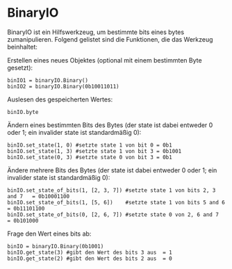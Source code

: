 # BinaryIO

BinaryIO ist ein Hilfswerkzeug, um bestimmte bits eines bytes zumanipulieren.
Folgend gelistet sind die Funktionen, die das Werkzeug beinhaltet:

Erstellen eines neues Objektes (optional mit einem bestimmten Byte gesetzt):

    binIO1 = binaryIO.Binary()
    binIO2 = binaryIO.Binary(0b10011011)
    
Auslesen des gespeicherten Wertes:

    binIO.byte

Ändern eines bestimmten Bits des Bytes (der state ist dabei entweder 0 oder 1; ein invalider state ist standardmäßig 0):

    binIO.set_state(1, 0) #setzte state 1 von bit 0 = 0b1
    binIO.set_state(1, 3) #setzte state 1 von bit 3 = 0b1001
    binIO.set_state(0, 3) #setzte state 0 von bit 3 = 0b1
    
    
Ändere mehrere Bits des Bytes (der state ist dabei entweder 0 oder 1; ein invalider state ist standardmäßig 0):


    binIO.set_state_of_bits(1, [2, 3, 7]) #setzte state 1 von bits 2, 3 and 7   = 0b10001100
    binIO.set_state_of_bits(1, [5, 6])    #setzte state 1 von bits 5 and 6      = 0b11101100
    binIO.set_state_of_bits(0, [2, 6, 7]) #setzte state 0 von 2, 6 and 7        = 0b101000
    
    
Frage den Wert eines bits ab:

    binIO = binaryIO.Binary(0b1001)
    binIO.get_state(3) #gibt den Wert des bits 3 aus  = 1
    binIO.get_state(2) #gibt den Wert des bits 2 aus  = 0
    





